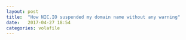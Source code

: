 ```yaml
---
layout: post
title:  "How NIC.IO suspended my domain name without any warning"
date:   2017-04-27 18:54
categories: volafile
---
```



